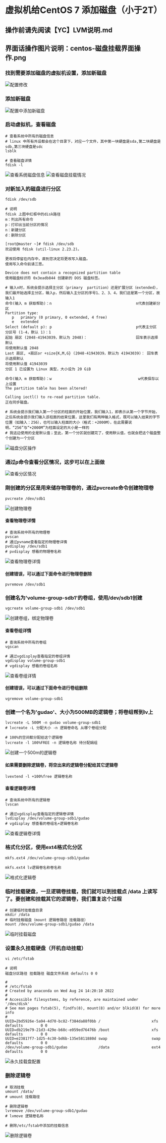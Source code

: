 # 虚拟机给CentOS 7 添加磁盘（小于2T）

## 操作前请先阅读【YC】LVM说明.md
## 界面话操作图片说明：centos-磁盘挂载界面操作.png

### 找到需要添加磁盘的虚拟机设置，添加新磁盘
![配置修改](../resource/vmware/vmware-配置修改.png)

### 添加新磁盘
![配置中添加新磁盘](../resource/vmware/vmware-配置中添加新磁盘.png)


### 启动虚拟机，查看磁盘
```shell
# 查看系统中所有的磁盘信息
# linux 中所有外设都会在这个目录下，对应一个文件，其中第一块硬盘是sda,第二块硬盘是sdb,第三块硬盘是sdc
lsblk

# 查看磁盘详情
fdisk -l
```
![查看系统磁盘信息](../resource/vmware/centos-查看系统磁盘信息.png)
![查看磁盘挂载情况](../resource/vmware/centos-查看磁盘挂载情况.png)

### 对新加入的磁盘进行分区
`fdisk /dev/sdb`
```shell
# 说明
fdisk 上图中红框中的disk路径
m：列出所有命令
p：打印出当前分区的情况
n：新建分区
d：删除分区

[root@master ~]# fdisk /dev/sdb
欢迎使用 fdisk (util-linux 2.23.2)。

更改将停留在内存中，直到您决定将更改写入磁盘。
使用写入命令前请三思。

Device does not contain a recognized partition table
使用磁盘标识符 0x3eadb844 创建新的 DOS 磁盘标签。

# 输入n时，系统会提示选择主分区（primary  partition）还是扩展分区（extended），我们最开始选择主分区，输入p，然后输入主分区的序号1、2、3、4，我们这是第一个分区，故输入1
命令(输入 m 获取帮助)：n                                      n代表创建新分区
Partition type:
   p   primary (0 primary, 0 extended, 4 free)
   e   extended
Select (default p): p                                      p代表主分区
分区号 (1-4，默认 1)：1
起始 扇区 (2048-41943039，默认为 2048)：                      回车表示选择默认
将使用默认值 2048 
Last 扇区, +扇区or +size{K,M,G} (2048-41943039，默认为 41943039)： 回车表示选择默认
将使用默认值 41943039
分区 1 已设置为 Linux 类型，大小设为 20 GiB

命令(输入 m 获取帮助)：w                                       w代表保存以上设置
The partition table has been altered!

Calling ioctl() to re-read partition table.
正在同步磁盘。

# 系统会提示我们输入第一个分区的柱面的开始位置，我们输入1，即表示从第一个字节开始，之后系统会提示我们输入该柱面的结束位置，这里我们有两种输入格式，既可以输入结束的字节位置（如输入：256），也可以输入柱面的大小（格式：+2000M），在此需要说明，“256”与“+2000M”为柱面设定的大小是一样的
# 我这边使用的全是默认值；至此，第一个分区就创建完了，使用默认值，也就会把这个磁盘整个创建为一个分区
```
![磁盘分区操作](../resource/vmware/centos-磁盘分区操作.png)

### 通过p命令查看分区情况，这步可以在上面做
![查看分区情况](../resource/vmware/centos-查看分区情况.png)

### 刚创建的分区是用来储存物理卷的，通过pvcreate命令创建物理卷
```shell
pvcreate /dev/sdb1
```
![创建物理卷](../resource/vmware/centos-创建物理卷.png)
#### 查看物理卷详情
```shell
# 查询系统中所有的物理卷
pvscan
# 通过pvname查看指定的物理卷详情
pvdisplay /dev/sdb1
# pvdisplay 想看的物理卷名称
```
![查看物理卷详情](../resource/vmware/centos-查看物理卷详情.png)
#### 创建错误，可以通过下面命令进行物理卷删除
```shell
pvremove /dev/sdb1
```

### 创建名为'volume-group-sdb1'的卷组，使用/dev/sdb1创建
```shell
vgcreate volume-group-sdb1 /dev/sdb1
```
![创建卷组，绑定物理卷](../resource/vmware/centos-创建卷组，绑定物理卷.png)
#### 查看卷组详情
```shell
# 查询系统中所有的卷组
vgscan

# 通过vgdisplay查看指定的卷组详情
vgdisplay volume-group-sdb1
# vgdisplay 想看的卷组名称
```
![查看卷组详情](../resource/vmware/centos-查看卷组详情.png)
#### 创建错误，可以通过下面命令进行卷组删除
```shell
vgremove volume-group-sdb1
```

### 创建一个名为'gudao'、大小为500MB的逻辑卷；将卷组帮到lv上
```shell
lvcreate -L 500M -n gudao volume-group-sdb1
# lvcreate -L 分配大小 -n 逻辑卷命名 从哪个卷组分配

# 100%的空间都分配给这个逻辑卷
lvcreate -l 100%FREE -n 逻辑卷名称 待分配娟组
```
![创建一个500m的逻辑卷](../resource/vmware/centos-创建一个500m的逻辑卷.png)
#### 如果需要删除逻辑卷，将空出来的逻辑卷分配给其它逻辑卷
````shell
lvextend -l +100%free 逻辑卷名称
````
#### 查看逻辑卷详情
```shell
# 查询系统中所有的逻辑卷
lvscan

# 通过vgdisplay查看指定的逻辑卷详情
lvdisplay /dev/volume-group-sdb1/gudao
# vgdisplay 想查看的卷组名+逻辑卷名称
```
![查看逻辑卷详情](../resource/vmware/centos-查看逻辑卷详情.png)

### 格式化分区，使用ext4格式化分区
```sehll
mkfs.ext4 /dev/volume-group-sdb1/gudao

mkfs.ext4 lv逻辑卷名称卷名称
```
![格式化逻辑卷](../resource/vmware/centos-格式化逻辑卷.png)

### 临时挂载硬盘，一旦逻辑卷挂载，我们就可以到挂载点 /data 上读写了。要创建和挂载其它的逻辑卷，我们重复这个过程
```shell
# 创建临时挂载盘目录
mkdir /data
# 临时挂载磁盘（mount 逻辑卷路径 挂载路径）
mount /dev/volume-group-sdb1/gudao /data
```
![临时挂载磁盘](../resource/vmware/centos-临时挂载磁盘.png)

### 设置永久挂载硬盘（开机自动挂载）
`vi /etc/fstab`
```shell
# 说明
磁盘分区路径 挂载路径 磁盘文件系统 defaults 0 0

#
# /etc/fstab
# Created by anaconda on Wed Aug 24 14:20:10 2022
#
# Accessible filesystems, by reference, are maintained under '/dev/disk'
# See man pages fstab(5), findfs(8), mount(8) and/or blkid(8) for more info
#
UUID=2bd5926e-5a94-4d70-bc82-f384da88f0bb /                       xfs     defaults        0 0
UUID=db219e79-21d3-429e-b68c-e059ed76476b /boot                   xfs     defaults        0 0
UUID=e23817f7-1d25-4c30-bd6b-135e5811880d swap                    swap    defaults        0 0
/dev/volume-group-sdb1/gudao              /data                   ext4    defaults        0 0
```
![永久挂载盘配置](../resource/vmware/centos-永久挂载盘配置.png)

### 删除逻辑卷
```shell
# 取消挂载
umount /data/
# umount 挂载路径

# 删除逻辑卷
lvremove /dev/volume-group-sdb1/gudao
# lvmove 逻辑卷名称

# 删除/etc/fstab中添加的挂载信息
```
![删除逻辑卷](../resource/vmware/centos-删除逻辑卷.png)